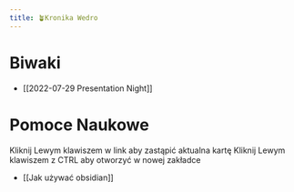 ```yaml
---
title: 🪴Kronika Wedro
---
```



# Biwaki

- [[2022-07-29 Presentation Night]]

# Pomoce Naukowe

Kliknij Lewym klawiszem w link aby zastąpić aktualna kartę
Kliknij Lewym klawiszem z CTRL aby otworzyć w nowej zakładce

- [[Jak używać obsidian]]
